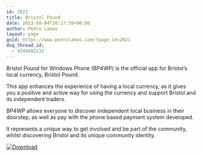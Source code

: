 ```yaml
---
id: 2021
title: Bristol Pound
date: 2013-08-04T10:17:59+00:00
author: Pedro Lamas
layout: page
guid: https://www.pedrolamas.com/?page_id=2021
dsq_thread_id:
  - 4544602232
---
```

Bristol Pound for Windows Phone (BP4WP) is the official app for Bristol’s local currency, Bristol Pound.

This app enhances the experience of having a local currency, as it gives you a positive and active way for using the currency and support Bristol and its independent traders.

BP4WP allows everyone to discover independent local business in their doorstep, as well as pay with the phone based payment system developed.

It represents a unique way to get involved and be part of the community, whilst discovering Bristol and its unique community identity.

[![Download](wp-content/uploads/2013/08/258x67_WPS_Download_cyan.png)](http://windowsphone.com/s?appid=35de9c7d-4337-4228-8c76-bec79525bddd)
